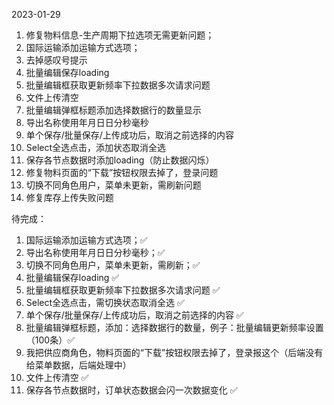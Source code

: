 2023-01-29
1. 修复物料信息-生产周期下拉选项无需更新问题；
2. 国际运输添加运输方式选项；
3. 去掉感叹号提示
4. 批量编辑保存loading
5. 批量编辑框获取更新频率下拉数据多次请求问题
6. 文件上传清空
7. 批量编辑弹框标题添加选择数据行的数量显示
8. 导出名称使用年月日日分秒毫秒
9. 单个保存/批量保存/上传成功后，取消之前选择的内容
10. Select全选点击，添加状态取消全选
11. 保存各节点数据时添加loading（防止数据闪烁）
12. 修复物料页面的“下载”按钮权限去掉了，登录问题
13. 切换不同角色用户，菜单未更新，需刷新问题
14. 修复库存上传失败问题

待完成：
1. 国际运输添加运输方式选项；✅
2. 导出名称使用年月日日分秒毫秒；✅
3. 切换不同角色用户，菜单未更新，需刷新；✅
4. 批量编辑保存loading ✅
5. 批量编辑框获取更新频率下拉数据多次请求问题 ✅
6. Select全选点击，需切换状态取消全选 ✅
7. 单个保存/批量保存/上传成功后，取消之前选择的内容 ✅
8. 批量编辑弹框标题，添加：选择数据行的数量，例子：批量编辑更新频率设置（100条）✅
9. 我把供应商角色，物料页面的“下载”按钮权限去掉了，登录报这个（后端没有给菜单数据，后端处理中）
10. 文件上传清空 ✅
11. 保存各节点数据时，订单状态数据会闪一次数据变化 ✅